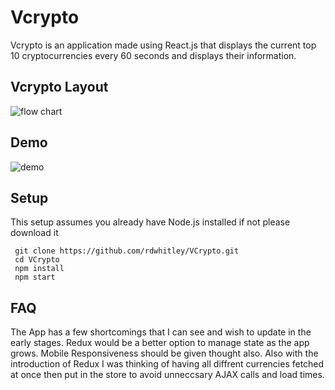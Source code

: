 # Vcrypto #
Vcrypto is an application made using React.js that displays the current top 10 cryptocurrencies every 60 seconds and displays their information.

## Vcrypto Layout ##
![flow chart](https://res.cloudinary.com/dedmuznkk/image/upload/v1544425453/Vcrypto%20Flow.png)

## Demo ##
![demo](https://res.cloudinary.com/dedmuznkk/image/upload/v1544427895/vcrypto-gif.gif)

## Setup ##
This setup assumes you already have Node.js installed if not please download it
```
 git clone https://github.com/rdwhitley/VCrypto.git
 cd VCrypto
 npm install
 npm start
```

## FAQ ##
The App has a few shortcomings that I can see and wish to update in the early stages. Redux would be a better option to manage state as the app grows. Mobile Responsiveness should be given thought also. Also with the introduction of Redux I was thinking of having all diffrent currencies fetched at once then put in the store to avoid unneccsary AJAX calls and load times.

